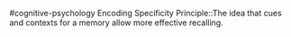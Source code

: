 #cognitive-psychology 
Encoding Specificity Principle::The idea that cues and contexts for a memory allow more effective recalling.
<!--SR:!2024-04-14,5,230-->